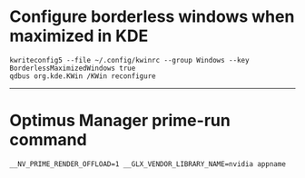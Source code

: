 # Configure borderless windows when maximized in KDE

```
kwriteconfig5 --file ~/.config/kwinrc --group Windows --key BorderlessMaximizedWindows true
qdbus org.kde.KWin /KWin reconfigure
```
---

# Optimus Manager prime-run command 

```
__NV_PRIME_RENDER_OFFLOAD=1 __GLX_VENDOR_LIBRARY_NAME=nvidia appname
```

